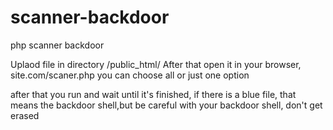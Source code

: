 # scanner-backdoor
php scanner backdoor

Uplaod file in directory /public_html/ 
After that open it in your browser, site.com/scaner.php
you can choose all or just one option


after that you run and wait until it's finished, if there is a blue file, that means the backdoor shell,but be careful with your backdoor shell, don't get erased
